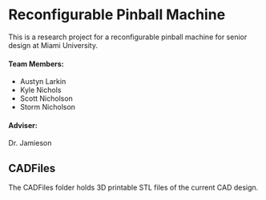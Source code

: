 # Reconfigurable Pinball Machine

This is a research project for a reconfigurable pinball machine for senior design at Miami University.

#### Team Members:
- Austyn Larkin
- Kyle Nichols
- Scott Nicholson
- Storm Nicholson

#### Adviser:
Dr. Jamieson

## CADFiles

The CADFiles folder holds 3D printable STL files of the current CAD design.
